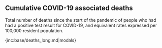 ## Cumulative COVID-19 associated deaths

Total number of deaths since the start of the pandemic of people who had had a positive test result for COVID-19, and equivalent rates expressed per 100,000 resident population.

{inc:base/deaths_long.md|modals}